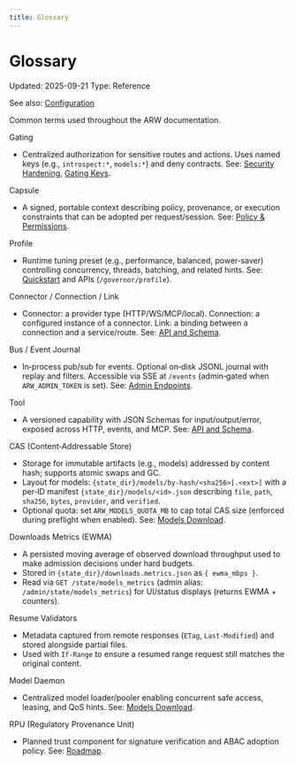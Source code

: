 ```yaml
---
title: Glossary
---
```


# Glossary
Updated: 2025-09-21
Type: Reference

See also: [Configuration](CONFIGURATION.md)

Common terms used throughout the ARW documentation.

Gating
- Centralized authorization for sensitive routes and actions. Uses named keys (e.g., `introspect:*`, `models:*`) and deny contracts. See: [Security Hardening](guide/security_hardening.md), [Gating Keys](GATING_KEYS.md).

Capsule
- A signed, portable context describing policy, provenance, or execution constraints that can be adopted per request/session. See: [Policy & Permissions](guide/policy_permissions.md).

Profile
- Runtime tuning preset (e.g., performance, balanced, power‑saver) controlling concurrency, threads, batching, and related hints. See: [Quickstart](guide/quickstart.md) and APIs (`/governor/profile`).

Connector / Connection / Link
- Connector: a provider type (HTTP/WS/MCP/local). Connection: a configured instance of a connector. Link: a binding between a connection and a service/route. See: [API and Schema](API_AND_SCHEMA.md).

Bus / Event Journal
- In‑process pub/sub for events. Optional on‑disk JSONL journal with replay and filters. Accessible via SSE at `/events` (admin‑gated when `ARW_ADMIN_TOKEN` is set). See: [Admin Endpoints](guide/admin_endpoints.md).

Tool
- A versioned capability with JSON Schemas for input/output/error, exposed across HTTP, events, and MCP. See: [API and Schema](API_AND_SCHEMA.md).

CAS (Content‑Addressable Store)
- Storage for immutable artifacts (e.g., models) addressed by content hash; supports atomic swaps and GC.
- Layout for models: `{state_dir}/models/by-hash/<sha256>[.<ext>]` with a per‑ID manifest `{state_dir}/models/<id>.json` describing `file`, `path`, `sha256`, `bytes`, `provider`, and `verified`.
- Optional quota: set `ARW_MODELS_QUOTA_MB` to cap total CAS size (enforced during preflight when enabled). See: [Models Download](guide/models_download.md).

Downloads Metrics (EWMA)
- A persisted moving average of observed download throughput used to make admission decisions under hard budgets.
- Stored in `{state_dir}/downloads.metrics.json` as `{ ewma_mbps }`.
- Read via `GET /state/models_metrics` (admin alias: `/admin/state/models_metrics`) for UI/status displays (returns EWMA + counters).

Resume Validators
- Metadata captured from remote responses (`ETag`, `Last-Modified`) and stored alongside partial files.
- Used with `If-Range` to ensure a resumed range request still matches the original content.

Model Daemon
- Centralized model loader/pooler enabling concurrent safe access, leasing, and QoS hints. See: [Models Download](guide/models_download.md).

RPU (Regulatory Provenance Unit)
- Planned trust component for signature verification and ABAC adoption policy. See: [Roadmap](ROADMAP.md).

